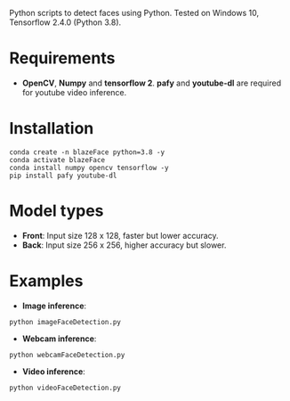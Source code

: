  Python scripts to detect faces using Python. Tested on Windows 10, Tensorflow 2.4.0 (Python 3.8).


# Requirements

 * **OpenCV**, **Numpy** and **tensorflow 2**. **pafy** and **youtube-dl** are required for youtube video inference. 
 
# Installation
```
conda create -n blazeFace python=3.8 -y
conda activate blazeFace
conda install numpy opencv tensorflow -y
pip install pafy youtube-dl

```

# Model types

 * **Front**: Input size 128 x 128, faster but lower accuracy.
 * **Back**: Input size 256 x 256, higher accuracy but slower.
 
# Examples

 * **Image inference**:
 
 ```
 python imageFaceDetection.py 
 ```
 
  * **Webcam inference**:
 
 ```
 python webcamFaceDetection.py
 ```
 
  * **Video inference**:
 
 ```
 python videoFaceDetection.py
 ```

 
 
